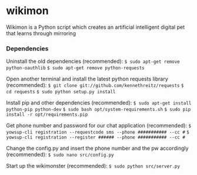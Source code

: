 # wikimon
Wikimon is a Python script which creates an artificial intelligent digital pet that learns through mirroring

### Dependencies
Uninstall the old dependencies (recommended):
`$ sudo apt-get remove python-oauthlib`
`$ sudo apt-get remove python-requests`


Open another terminal and install the latest python requests library (recommended):
`$ git clone git://github.com/kennethreitz/requests`
`$ cd requests`
`$ sudo python setup.py install`


Install pip and other dependencies (recommended):
`$ sudo apt-get install python-pip python-dev`
`$ sudo bash opt/system-requirements.sh`
`$ sudo pip install -r opt/requirements.pip`


Get phone number and password for our chat application (recommended):
`$ yowsup-cli registration --requestcode sms --phone ########### --cc #`
`$ yowsup-cli registration --register ###### --phone ########### --cc #`


Change the config.py and insert the phone number and the pw accordingly (recommended):
`$ sudo nano src/config.py`


Start up the wikimonster (recommended):
`$ sudo python src/server.py`
